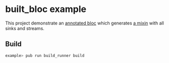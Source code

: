 # built_bloc example

This project demonstrate an [annotated bloc](lib/example.dart) which generates [a mixin](lib/example.g.dart) with all sinks and streams.

## Build

```sh
example> pub run build_runner build
```